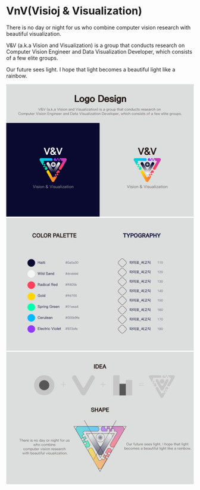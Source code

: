 # VnV(Visioj & Visualization)

There is no day or night for us who combine computer vision research with beautiful visualization.

V&V (a.k.a Vision and Visualization) is a group that conducts research on Computer Vision Engineer and Data Visualization Developer, which consists of a few elite groups.

Our future sees light. I hope that light becomes a beautiful light like a rainbow.

![](res/1.png)
![](res/2.png)
![](res/3.png)